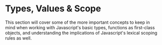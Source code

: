 # Types, Values & Scope

This section will cover some of the more important concepts to keep in mind when working with Javascript's basic types, functions as first-class objects, and understanding the implications of Javascript's lexical scoping rules as well.

